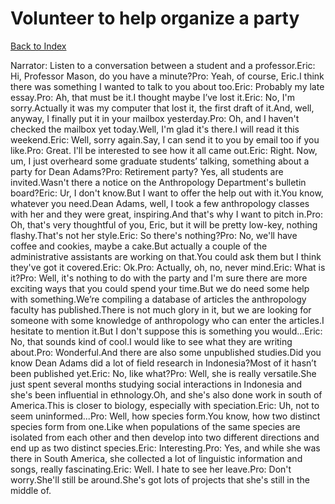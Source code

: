 # Volunteer to help organize a party
[Back to Index](https://github.com/windows10010/tpoExtractor/blog/master/README.md)

Narrator: Listen to a conversation between a student and a professor.Eric: Hi, Professor Mason, do you have a minute?Pro: Yeah, of course, Eric.I think there was something I wanted to talk to you about too.Eric: Probably my late essay.Pro: Ah, that must be it.I thought maybe I’ve lost it.Eric: No, I'm sorry.Actually it was my computer that lost it, the first draft of it.And, well, anyway, I finally put it in your mailbox yesterday.Pro: Oh, and I haven't checked the mailbox yet today.Well, I'm glad it's there.I will read it this weekend.Eric: Well, sorry again.Say, I can send it to you by email too if you like.Pro: Great. I'll be interested to see how it all came out.Eric: Right. Now, um, I just overheard some graduate students’ talking, something about a party for Dean Adams?Pro: Retirement party? Yes, all students are invited.Wasn't there a notice on the Anthropology Department's bulletin board?Eric: Ur, I don't know.But I want to offer the help out with it.You know, whatever you need.Dean Adams, well, I took a few anthropology classes with her and they were great, inspiring.And that's why I want to pitch in.Pro: Oh, that's very thoughtful of you, Eric, but it will be pretty low-key, nothing flashy.That's not her style.Eric: So there's nothing?Pro: No, we'll have coffee and cookies, maybe a cake.But actually a couple of the administrative assistants are working on that.You could ask them but I think they've got it covered.Eric: Ok.Pro: Actually, oh, no, never mind.Eric: What is it?Pro: Well, it's nothing to do with the party and I'm sure there are more exciting ways that you could spend your time.But we do need some help with something.We’re compiling a database of articles the anthropology faculty has published.There is not much glory in it, but we are looking for someone with some knowledge of anthropology who can enter the articles.I hesitate to mention it.But I don't suppose this is something you would...Eric: No, that sounds kind of cool.I would like to see what they are writing about.Pro: Wonderful.And there are also some unpublished studies.Did you know Dean Adams did a lot of field research in Indonesia?Most of it hasn’t been published yet.Eric: No, like what?Pro: Well, she is really versatile.She just spent several months studying social interactions in Indonesia and she's been influential in ethnology.Oh, and she's also done work in south of America.This is closer to biology, especially with speciation.Eric: Uh, not to seem uninformed...Pro: Well, how species form.You know, how two distinct species form from one.Like when populations of the same species are isolated from each other and then develop into two different directions and end up as two distinct species.Eric: Interesting.Pro: Yes, and while she was there in South America, she collected a lot of linguistic information and songs, really fascinating.Eric: Well. I hate to see her leave.Pro: Don't worry.She'll still be around.She's got lots of projects that she's still in the middle of. 